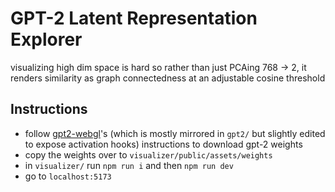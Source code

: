 # GPT-2 Latent Representation Explorer

visualizing high dim space is hard so rather than just PCAing 768 -> 2, it renders similarity as graph connectedness at an adjustable cosine threshold

## Instructions
- follow [gpt2-webgl](https://github.com/nathan-barry/gpt2-webgl)'s (which is mostly mirrored in `gpt2/` but slightly edited to expose activation hooks) instructions to download gpt-2 weights
- copy the weights over to `visualizer/public/assets/weights`
- in `visualizer/` run `npm run i` and then `npm run dev`
- go to `localhost:5173`
